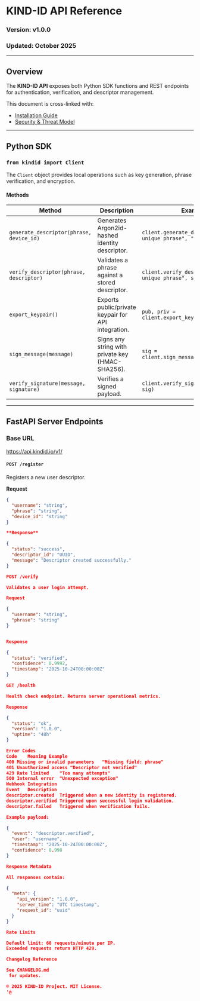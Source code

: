 ﻿# KIND-ID API Reference

### Version: v1.0.0  
### Updated: October 2025  

---

## Overview
The **KIND-ID API** exposes both Python SDK functions and REST endpoints for authentication, verification, and descriptor management.

This document is cross-linked with:  
- [Installation Guide](INSTALLATION_GUIDE.md)  
- [Security & Threat Model](SECURITY_AND_THREAT_MODEL.md)  

---

## Python SDK

### `from kindid import Client`

The `Client` object provides local operations such as key generation, phrase verification, and encryption.

#### Methods

| Method | Description | Example |
|---------|--------------|----------|
| `generate_descriptor(phrase, device_id)` | Generates Argon2id-hashed identity descriptor. | `client.generate_descriptor("my unique phrase", "device123")` |
| `verify_descriptor(phrase, descriptor)` | Validates a phrase against a stored descriptor. | `client.verify_descriptor("my unique phrase", stored_descriptor)` |
| `export_keypair()` | Exports public/private keypair for API integration. | `pub, priv = client.export_keypair()` |
| `sign_message(message)` | Signs any string with private key (HMAC-SHA256). | `sig = client.sign_message("payload")` |
| `verify_signature(message, signature)` | Verifies a signed payload. | `client.verify_signature("payload", sig)` |

---

## FastAPI Server Endpoints

### Base URL
https://api.kindid.io/v1/

#### `POST /register`
Registers a new user descriptor.

**Request**
```json
{
  "username": "string",
  "phrase": "string",
  "device_id": "string"
}

**Response**

{
  "status": "success",
  "descriptor_id": "UUID",
  "message": "Descriptor created successfully."
}

POST /verify

Validates a user login attempt.

Request

{
  "username": "string",
  "phrase": "string"
}


Response

{
  "status": "verified",
  "confidence": 0.9992,
  "timestamp": "2025-10-24T00:00:00Z"
}

GET /health

Health check endpoint. Returns server operational metrics.

Response

{
  "status": "ok",
  "version": "1.0.0",
  "uptime": "48h"
}

Error Codes
Code	Meaning	Example
400	Missing or invalid parameters	"Missing field: phrase"
401	Unauthorized access	"Descriptor not verified"
429	Rate limited	"Too many attempts"
500	Internal error	"Unexpected exception"
Webhook Integration
Event	Description
descriptor.created	Triggered when a new identity is registered.
descriptor.verified	Triggered upon successful login validation.
descriptor.failed	Triggered when verification fails.

Example payload:

{
  "event": "descriptor.verified",
  "user": "username",
  "timestamp": "2025-10-24T00:00:00Z",
  "confidence": 0.998
}

Response Metadata

All responses contain:

{
  "meta": {
    "api_version": "1.0.0",
    "server_time": "UTC timestamp",
    "request_id": "uuid"
  }
}

Rate Limits

Default limit: 60 requests/minute per IP.
Exceeded requests return HTTP 429.

Changelog Reference

See CHANGELOG.md
 for updates.

© 2025 KIND-ID Project. MIT License.
'@
